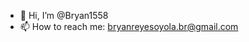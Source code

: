 - 👋 Hi, I’m @Bryan1558
- 📫 How to reach me: bryanreyesoyola.br@gmail.com

<!---
Bryan1558/Bryan1558 is a ✨ special ✨ repository because its `README.md` (this file) appears on your GitHub profile.
You can click the Preview link to take a look at your changes.
--->
